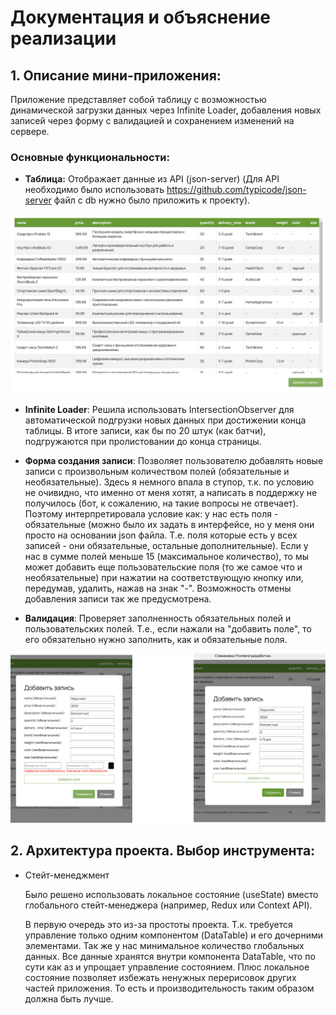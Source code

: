 # Документация и объяснение реализации

## 1. Описание мини-приложения:

   Приложение представляет собой таблицу с возможностью динамической загрузки данных через Infinite Loader, добавления новых записей через форму с валидацией и сохранением изменений на сервере.

### **Основные функциональности:**

  - **Таблица:** Отображает данные из API (json-server) (Для API необходимо было использовать https://github.com/typicode/json-server файл с db нужно было приложить к проекту). 

![Изображение таблицы](./public/img1.png)

- **Infinite Loader**: Решила использовать IntersectionObserver для автоматической подгрузки новых данных при достижении конца таблицы. В итоге записи, как бы по 20 штук (как батчи), подгружаются при пролистовании до конца страницы.

- **Форма создания записи**: Позволяет пользователю добавлять новые записи с произвольным количеством полей (обязательные и необязательные). Здесь я немного впала в ступор, т.к. по условию не очивидно, что именно от меня хотят, а написать в поддержку не получилось (бот, к сожалению, на такие вопросы не отвечает). Поэтому интерпретировала условие как: у нас есть поля - обязательные (можно было их задать в интерфейсе, но у меня они просто на основании json файла. Т.е. поля которые есть у всех записей - они обязательные, остальные дополнительные). Если у нас в сумме полей меньше 15 (максимальное количество), то мы может добавить еще пользовательские поля (то же самое что и необязательные) при нажатии на соответствующую кнопку или, передумав, удалить, нажав на знак "-". Возможность отмены добавления записи так же предусмотрена.

- **Валидация**: Проверяет заполненность обязательных полей и пользовательских полей. Т.е., если нажали на "добавить поле", то его обязательно нужно заполнить, как и обязательные поля.

![Изображение формы создания записи](./public/img2.png)


## 2. Архитектура проекта. Выбор инструмента:

- Стейт-менеджмент

    Было решено использовать локальное состояние (useState) вместо глобального стейт-менеджера (например, Redux или Context API). 
 
  В первую очередь это из-за простоты проекта. Т.к. требуется управление только одним компонентом (DataTable) и его дочерними элементами. Так же у нас минимальное количество глобальных данных. Все данные хранятся внутри компонента DataTable, что по сути как аз и  упрощает управление состоянием.
  Плюс локальное состояние позволяет избежать ненужных перерисовок других частей приложения. То есть и производительность таким образом должна быть лучше.




